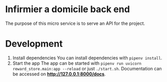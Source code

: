 # Infirmier a domicile back end
The purpose of this micro service is to serve an API for the project.

# Development
1. Install dependencies
You can install dependencies with `pipenv install`.
2. Start the app
The app can be started with `pipenv run uvicorn reward_store.main:app --reload` or just `./start.sh`.
Documentation can be accessed on __http://127.0.0.1:8000/docs__.